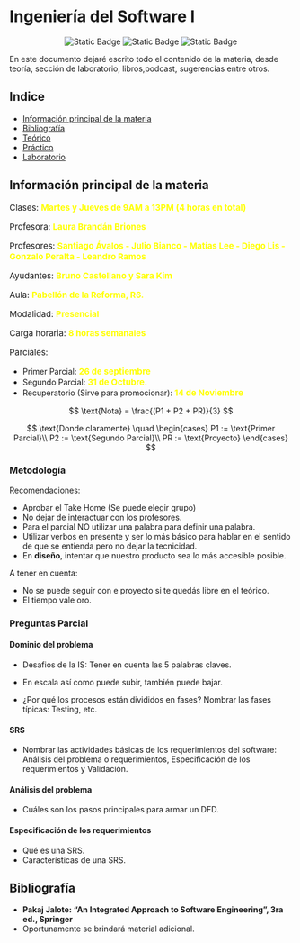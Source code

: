 # Ingeniería del Software I


<p align="center"><img alt="Static Badge" src="https://img.shields.io/badge/LIVE-27ae60?style=for-the-badge">
<img alt="Static Badge" src="https://img.shields.io/badge/PRETTY-%238e44ad?style=for-the-badge">
<img alt="Static Badge" src="https://img.shields.io/badge/respect-%23e74c3c?style=for-the-badge">

</p>

En este documento dejaré escrito todo el contenido de la materia, desde teoría, sección de laboratorio, libros,podcast, sugerencias entre otros.

## Indice
* [Información principal de la materia](#información-principal-de-la-materia)
* [Bibliografía](#bibliografía)
* [Teórico](Resumen.md)
* [Práctico](#practico)
* [Laboratorio](#laboratorio)

## Información principal de la materia

<p align="left" style="font-size:15px;">Clases: <strong style="font-size:15px; color: yellow;">Martes y Jueves de 9AM a 13PM (4 horas en total)</strong></p>

<p align="left" style="font-size:15px;">Profesora: <strong style="font-size:15px; color:yellow;">Laura Brandán Briones</strong></p>

<p align="left" style="font-size:15px;">Profesores: <strong style="font-size:15px; color:yellow;">Santiago Ávalos - Julio Bianco - Matías Lee - Diego Lis - Gonzalo Peralta - Leandro Ramos</strong></p>

<p align="left" style="font-size:15px;">Ayudantes: <strong style="font-size:15px; color:yellow;">Bruno Castellano y Sara Kim</strong></p>

<p align="left" style="font-size:15px;">Aula: <strong style="font-size:15px; color:yellow;">Pabellón de la Reforma, R6.</strong></p>


<p align="left" style="font-size:15px;">Modalidad: <strong style="font-size:15px; color:yellow;">Presencial</strong></p>

<p align="left" style="font-size:15px;">Carga horaria: <strong style="font-size:15px; color:yellow;">8 horas semanales</strong></p>

<p align="left" style="font-size:15px;">Parciales:<ul>
        <li>Primer Parcial: <strong style="font-size:15px; color:yellow;">26 de septiembre</strong></li>
        <li>Segundo Parcial: <strong style="font-size:15px; color:yellow;">31 de Octubre.</strong></li>
        <li>Recuperatorio (Sirve para promocionar): <strong style="font-size:15px; color:yellow;">14 de Noviembre</strong></li>
        </ul>
</p>

$$
\text{Nota} = \frac{(P1 + P2 + PR)}{3}
$$

$$
\text{Donde claramente} \quad
\begin{cases}
P1 := \text{Primer Parcial}\\
P2 := \text{Segundo Parcial}\\
PR := \text{Proyecto}
\end{cases}
$$

### Metodología

Recomendaciones: 
- Aprobar el Take Home (Se puede elegir grupo)
- No dejar de interactuar con los profesores.
- Para el parcial NO utilizar una palabra para definir una palabra.
- Utilizar verbos en presente y ser lo más básico para hablar en el sentido de que se entienda pero no dejar la tecnicidad.
- En **diseño**, intentar que nuestro producto sea lo más accesible posible.


A tener en cuenta:
- No se puede seguir con e proyecto si te quedás libre en el teórico.
- El tiempo vale oro.

### Preguntas Parcial

#### Dominio del problema

 - Desafios de la IS: Tener en cuenta las 5 palabras claves. 

 - En escala así como puede subir, también puede bajar.

 - ¿Por qué los procesos están divididos en fases? Nombrar las fases típicas: Testing, etc.

#### SRS
 - Nombrar las actividades básicas de los requerimientos del software: Análisis del problema o requerimientos, Especificación de los requerimientos y Validación.

#### Análisis del problema
 - Cuáles son los pasos principales para armar un DFD.

#### Especificación de los requerimientos
- Qué es una SRS.
- Características de una SRS.

## Bibliografía

- **Pakaj Jalote: “An Integrated Approach to Software Engineering”, 3ra ed., Springer**
- Oportunamente se brindará material adicional.
